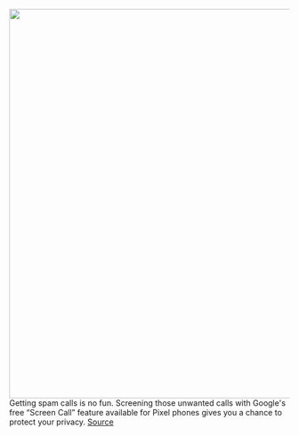 <img src='https://cdn.vox-cdn.com/thumbor/BltgpRj6nx5f3qVfMrV54NFCN_w=/0x0:2040x1360/1200x800/filters:focal(857x517:1183x843)/cdn.vox-cdn.com/uploads/chorus_image/image/66261558/jbareham_171013_2050_0214.0.jpg' width='700px' /><br/>
Getting spam calls is no fun. Screening those unwanted calls with Google's free “Screen Call” feature available for Pixel phones gives you a chance to protect your privacy.
<a href='https://www.theverge.com/2020/2/6/21122390/google-assistant-screen-call-robocalls-spam-phone-pixel'> Source <a/>